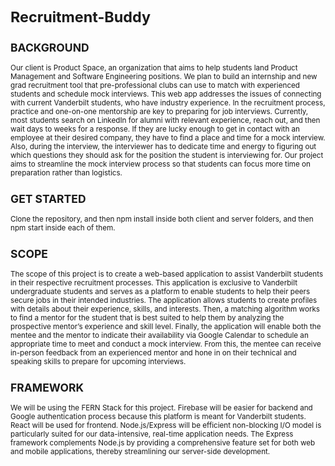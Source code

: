 <small>

# Recruitment-Buddy

## BACKGROUND
Our client is Product Space, an organization that aims to help students land Product Management and Software Engineering positions. 
We plan to build an internship and new grad recruitment tool that pre-professional clubs can use to match with experienced students and schedule mock interviews. 
This web app addresses the issues of connecting with current Vanderbilt students, who have industry experience. 
In the recruitment process, practice and one-on-one mentorship are key to preparing for job interviews. 
Currently, most students search on LinkedIn for alumni with relevant experience, reach out, and then wait days to weeks for a response. 
If they are lucky enough to get in contact with an employee at their desired company, they have to find a place and time for a mock interview. 
Also, during the interview, the interviewer has to dedicate time and energy to figuring out which questions they should ask for the position the student is interviewing for. 
Our project aims to streamline the mock interview process so that students can focus more time on preparation rather than logistics.

## GET STARTED
Clone the repository, and then npm install inside both client and server folders, and then npm start inside each of them.

## SCOPE
The scope of this project is to create a web-based application to assist Vanderbilt students in their respective recruitment processes. 
This application is exclusive to Vanderbilt undergraduate students and serves as a platform to enable students to help their peers secure jobs in their intended industries. 
The application allows students to create profiles with details about their experience, skills, and interests. 
Then, a matching algorithm works to find a mentor for the student that is best suited to help them by analyzing the prospective mentor’s experience and skill level. 
Finally, the application will enable both the mentee and the mentor to indicate their availability via Google Calendar to schedule an appropriate time to meet and conduct a mock interview. 
From this, the mentee can receive in-person feedback from an experienced mentor and hone in on their technical and speaking skills to prepare for upcoming interviews.

## FRAMEWORK
We will be using the FERN Stack for this project.
Firebase will be easier for backend and Google authentication process because this platform is meant for Vanderbilt students.
React will be used for frontend.
Node.js/Express will be efficient non-blocking I/O model is particularly suited for our data-intensive, real-time application needs. The Express framework complements Node.js by providing a comprehensive feature set for both web and mobile applications, thereby streamlining our server-side development.

</small>
